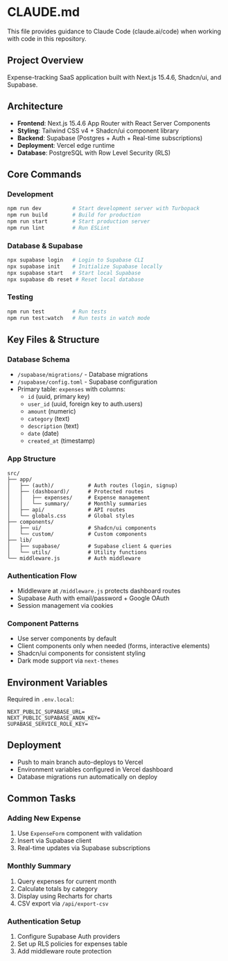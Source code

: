 # CLAUDE.md

This file provides guidance to Claude Code (claude.ai/code) when working with code in this repository.

## Project Overview
Expense-tracking SaaS application built with Next.js 15.4.6, Shadcn/ui, and Supabase.

## Architecture
- **Frontend**: Next.js 15.4.6 App Router with React Server Components
- **Styling**: Tailwind CSS v4 + Shadcn/ui component library
- **Backend**: Supabase (Postgres + Auth + Real-time subscriptions)
- **Deployment**: Vercel edge runtime
- **Database**: PostgreSQL with Row Level Security (RLS)

## Core Commands

### Development
```bash
npm run dev          # Start development server with Turbopack
npm run build        # Build for production
npm run start        # Start production server
npm run lint         # Run ESLint
```

### Database & Supabase
```bash
npx supabase login   # Login to Supabase CLI
npx supabase init    # Initialize Supabase locally
npx supabase start   # Start local Supabase
npx supabase db reset # Reset local database
```

### Testing
```bash
npm run test         # Run tests
npm run test:watch   # Run tests in watch mode
```

## Key Files & Structure

### Database Schema
- `/supabase/migrations/` - Database migrations
- `/supabase/config.toml` - Supabase configuration
- Primary table: `expenses` with columns:
  - `id` (uuid, primary key)
  - `user_id` (uuid, foreign key to auth.users)
  - `amount` (numeric)
  - `category` (text)
  - `description` (text)
  - `date` (date)
  - `created_at` (timestamp)

### App Structure
```
src/
├── app/
│   ├── (auth)/           # Auth routes (login, signup)
│   ├── (dashboard)/      # Protected routes
│   │   ├── expenses/     # Expense management
│   │   └── summary/      # Monthly summaries
│   ├── api/              # API routes
│   └── globals.css       # Global styles
├── components/
│   ├── ui/               # Shadcn/ui components
│   └── custom/           # Custom components
├── lib/
│   ├── supabase/         # Supabase client & queries
│   └── utils/            # Utility functions
└── middleware.js         # Auth middleware
```

### Authentication Flow
- Middleware at `/middleware.js` protects dashboard routes
- Supabase Auth with email/password + Google OAuth
- Session management via cookies

### Component Patterns
- Use server components by default
- Client components only when needed (forms, interactive elements)
- Shadcn/ui components for consistent styling
- Dark mode support via `next-themes`

## Environment Variables
Required in `.env.local`:
```
NEXT_PUBLIC_SUPABASE_URL=
NEXT_PUBLIC_SUPABASE_ANON_KEY=
SUPABASE_SERVICE_ROLE_KEY=
```

## Deployment
- Push to main branch auto-deploys to Vercel
- Environment variables configured in Vercel dashboard
- Database migrations run automatically on deploy

## Common Tasks

### Adding New Expense
1. Use `ExpenseForm` component with validation
2. Insert via Supabase client
3. Real-time updates via Supabase subscriptions

### Monthly Summary
1. Query expenses for current month
2. Calculate totals by category
3. Display using Recharts for charts
4. CSV export via `/api/export-csv`

### Authentication Setup
1. Configure Supabase Auth providers
2. Set up RLS policies for expenses table
3. Add middleware route protection
